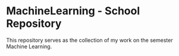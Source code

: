 # MachineLearning - School Repository
This repository serves as the collection of my work on the semester Machine Learning.
